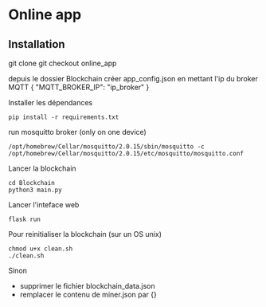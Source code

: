 # Online app

## Installation

git clone
git checkout online_app

depuis le dossier Blockchain créer app_config.json en mettant l'ip du broker MQTT
{
  "MQTT_BROKER_IP": "ip_broker"
}

Installer les dépendances
```
pip install -r requirements.txt
```

run mosquitto broker (only on one device)
```
/opt/homebrew/Cellar/mosquitto/2.0.15/sbin/mosquitto -c /opt/homebrew/Cellar/mosquitto/2.0.15/etc/mosquitto/mosquitto.conf
```

Lancer la blockchain
```
cd Blockchain
python3 main.py
```

Lancer l'inteface web
```
flask run
```

Pour reinitialiser la blockchain (sur un OS unix)
```
chmod u+x clean.sh
./clean.sh
```

Sinon 
- supprimer le fichier blockchain_data.json
- remplacer le contenu de miner.json par {}